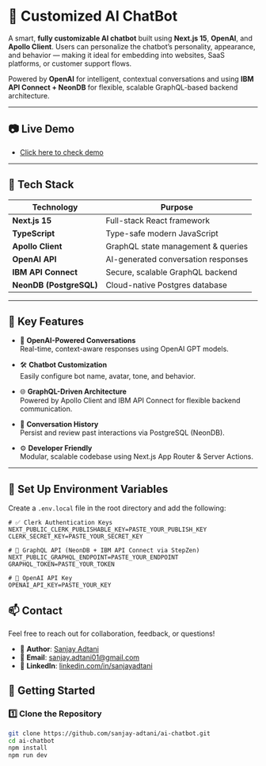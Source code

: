 # 💬 Customized AI ChatBot

A smart, **fully customizable AI chatbot** built using **Next.js 15**, **OpenAI**, and **Apollo Client**. Users can personalize the chatbot’s personality, appearance, and behavior — making it ideal for embedding into websites, SaaS platforms, or customer support flows.

Powered by **OpenAI** for intelligent, contextual conversations and using **IBM API Connect + NeonDB** for flexible, scalable GraphQL-based backend architecture.

---

## 📷 Live Demo

- [Click here to check demo](https://www.linkedin.com/embed/feed/update/urn:li:ugcPost:7342469443966377986)

---

## 🚀 Tech Stack

| Technology         | Purpose                                 |
|--------------------|------------------------------------------|
| **Next.js 15**      | Full-stack React framework              |
| **TypeScript**      | Type-safe modern JavaScript             |
| **Apollo Client**   | GraphQL state management & queries      |
| **OpenAI API**      | AI-generated conversation responses     |
| **IBM API Connect** | Secure, scalable GraphQL backend        |
| **NeonDB (PostgreSQL)** | Cloud-native Postgres database         |

---

## 🎯 Key Features

- 🧠 **OpenAI-Powered Conversations**  
  Real-time, context-aware responses using OpenAI GPT models.

- 🛠️ **Chatbot Customization**  
  Easily configure bot name, avatar, tone, and behavior.

- 🌐 **GraphQL-Driven Architecture**  
  Powered by Apollo Client and IBM API Connect for flexible backend communication.

- 🧾 **Conversation History**  
  Persist and review past interactions via PostgreSQL (NeonDB).

- ⚙️ **Developer Friendly**  
  Modular, scalable codebase using Next.js App Router & Server Actions.

---

## 🎯 Set Up Environment Variables

Create a `.env.local` file in the root directory and add the following:

```env
# ✅ Clerk Authentication Keys
NEXT_PUBLIC_CLERK_PUBLISHABLE_KEY=PASTE_YOUR_PUBLISH_KEY
CLERK_SECRET_KEY=PASTE_YOUR_SECRET_KEY

# 🔗 GraphQL API (NeonDB + IBM API Connect via StepZen)
NEXT_PUBLIC_GRAPHQL_ENDPOINT=PASTE_YOUR_ENDPOINT
GRAPHQL_TOKEN=PASTE_YOUR_TOKEN

# 🧠 OpenAI API Key
OPENAI_API_KEY=PASTE_YOUR_KEY
```

## 📫 Contact

Feel free to reach out for collaboration, feedback, or questions!

- 👤 **Author**: [Sanjay Adtani](https://github.com/sanjay-adtani)
- 📧 **Email**: sanjay.adtani01@gmail.com
- 💼 **LinkedIn**: [linkedin.com/in/sanjayadtani](https://www.linkedin.com/in/sanjayadtani)

## 🔧 Getting Started

### 1️⃣ Clone the Repository

```bash
git clone https://github.com/sanjay-adtani/ai-chatbot.git
cd ai-chatbot
npm install
npm run dev